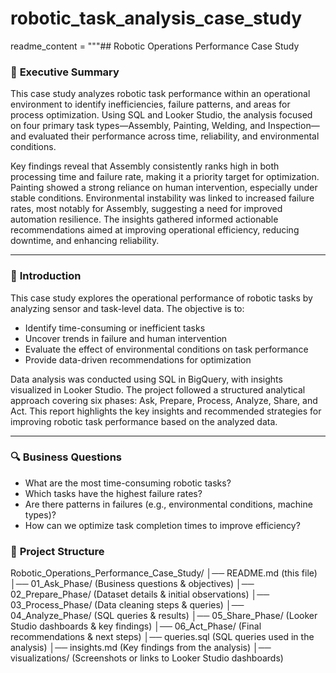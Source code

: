 # robotic_task_analysis_case_study

readme_content = """## Robotic Operations Performance Case Study

### 📌 **Executive Summary**

This case study analyzes robotic task performance within an operational environment to identify inefficiencies, failure patterns, and areas for process optimization. Using SQL and Looker Studio, the analysis focused on four primary task types—Assembly, Painting, Welding, and Inspection—and evaluated their performance across time, reliability, and environmental conditions. 

Key findings reveal that Assembly consistently ranks high in both processing time and failure rate, making it a priority target for optimization. Painting showed a strong reliance on human intervention, especially under stable conditions. Environmental instability was linked to increased failure rates, most notably for Assembly, suggesting a need for improved automation resilience. The insights gathered informed actionable recommendations aimed at improving operational efficiency, reducing downtime, and enhancing reliability.

---

### 🎯 **Introduction**

This case study explores the operational performance of robotic tasks by analyzing sensor and task-level data. The objective is to:
- Identify time-consuming or inefficient tasks
- Uncover trends in failure and human intervention
- Evaluate the effect of environmental conditions on task performance
- Provide data-driven recommendations for optimization

Data analysis was conducted using SQL in BigQuery, with insights visualized in Looker Studio. The project followed a structured analytical approach covering six phases: Ask, Prepare, Process, Analyze, Share, and Act. This report highlights the key insights and recommended strategies for improving robotic task performance based on the analyzed data.

---

### 🔍 **Business Questions**

- What are the most time-consuming robotic tasks?
- Which tasks have the highest failure rates?
- Are there patterns in failures (e.g., environmental conditions, machine types)?
- How can we optimize task completion times to improve efficiency?

### 📂 **Project Structure**
Robotic_Operations_Performance_Case_Study/
│── README.md  (this file)
│── 01_Ask_Phase/  (Business questions & objectives)
│── 02_Prepare_Phase/  (Dataset details & initial observations)
│── 03_Process_Phase/  (Data cleaning steps & queries)
│── 04_Analyze_Phase/  (SQL queries & results)
│── 05_Share_Phase/  (Looker Studio dashboards & key findings)
│── 06_Act_Phase/  (Final recommendations & next steps)
│── queries.sql  (SQL queries used in the analysis)
│── insights.md  (Key findings from the analysis)
│── visualizations/  (Screenshots or links to Looker Studio dashboards)
```

